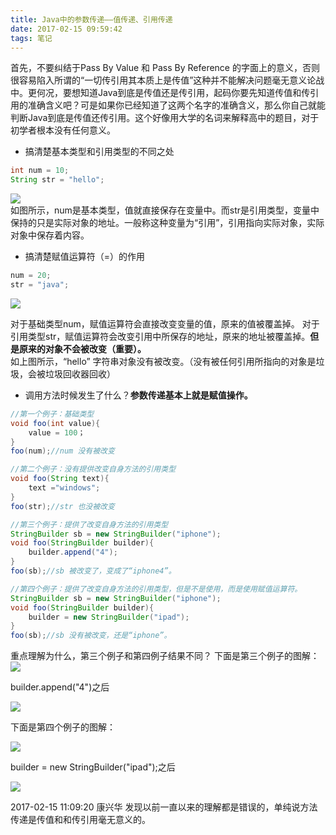 ```yaml
---
title: Java中的参数传递——值传递、引用传递
date: 2017-02-15 09:59:42
tags: 笔记
---
```

首先，不要纠结于Pass By Value 和 Pass By Reference 的字面上的意义，否则很容易陷入所谓的“一切传引用其本质上是传值”这种并不能解决问题毫无意义论战中。更何况，要想知道Java到底是传值还是传引用，起码你要先知道传值和传引用的准确含义吧？可是如果你已经知道了这两个名字的准确含义，那么你自己就能判断Java到底是传值还传引用。这个好像用大学的名词来解释高中的题目，对于初学者根本没有任何意义。  
<!-- more -->
- 搞清楚基本类型和引用类型的不同之处
``` java 
int num = 10;
String str = "hello";
``` 
![](166032bc90958c21604110441ad03f45_r.jpg)  
如图所示，num是基本类型，值就直接保存在变量中。而str是引用类型，变量中保持的只是实际对象的地址。一般称这种变量为“引用”，引用指向实际对象，实际对象中保存着内容。

- 搞清楚赋值运算符（=）的作用  
``` java 
num = 20;
str = "java";
```
![](287c0efbb179638cf4cf27cbfdf3e746_b.jpg) 

对于基础类型num，赋值运算符会直接改变变量的值，原来的值被覆盖掉。
对于引用类型str，赋值运算符会改变引用中所保存的地址，原来的地址被覆盖掉。**但是原来的对象不会被改变（重要）。**  
如上图所示，“hello” 字符串对象没有被改变。（没有被任何引用所指向的对象是垃圾，会被垃圾回收器回收）  
- 调用方法时候发生了什么？**参数传递基本上就是赋值操作。**
``` java 
//第一个例子：基础类型 
void foo(int value){
    value = 100；
}
foo(num);//num 没有被改变 

//第二个例子：没有提供改变自身方法的引用类型 
void foo(String text){
    text ="windows";
}
foo(str);//str 也没被改变 

//第三个例子：提供了改变自身方法的引用类型
StringBuilder sb = new StringBuilder("iphone");
void foo(StringBuilder builder){
    builder.append("4");
} 
foo(sb);//sb 被改变了，变成了“iphone4”。

//第四个例子：提供了改变自身方法的引用类型，但是不是使用，而是使用赋值运算符。
StringBuilder sb = new StringBuilder("iphone");
void foo(StringBuilder builder){
    builder = new StringBuilder("ipad");
}
foo(sb);//sb 没有被改变，还是“iphone”。
```

重点理解为什么，第三个例子和第四例子结果不同？
下面是第三个例子的图解：
![](d8b82e07ea21375ca6b300f9162aa95f_b.jpg)

builder.append("4")之后

![](ff2ede9c6c55568d42425561f25a0fd7_b.jpg)

下面是第四个例子的图解：

![](d8b82e07ea21375ca6b300f9162aa95f_b.jpg)

builder = new StringBuilder("ipad");之后

![](46fa5f10cc135a3ca087dae35a5211bd_b.jpg) 


2017-02-15 11:09:20 康兴华
发现以前一直以来的理解都是错误的，单纯说方法传递是传值和和传引用毫无意义的。



